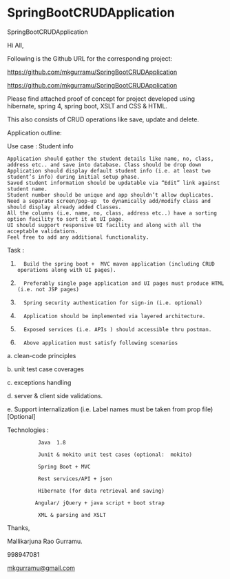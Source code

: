 # SpringBootCRUDApplication
SpringBootCRUDApplication

Hi All,


Following is the Github URL for the corresponding project:


https://github.com/mkgurramu/SpringBootCRUDApplication

 

https://github.com/mkgurramu/SpringBootCRUDApplication

 

Please find attached proof of concept for project developed using hibernate, spring 4, spring boot, XSLT and CSS & HTML.

 

This also consists of CRUD operations like save, update and delete.

 

Application outline:

 

Use case :  Student info

    Application should gather the student details like name, no, class, address etc.. and save into database. Class should be drop down
    Application should display default student info (i.e. at least two student’s info) during initial setup phase.
    Saved student information should be updatable via “Edit” link against student name.
    Student number should be unique and app shouldn’t allow duplicates.
    Need a separate screen/pop-up  to dynamically add/modify class and should display already added Classes.
    All the columns (i.e. name, no, class, address etc..) have a sorting option facility to sort it at UI page.
    UI should support responsive UI facility and along with all the acceptable validations.
    Feel free to add any additional functionality.

 

Task :

1.       Build the spring boot +  MVC maven application (including CRUD operations along with UI pages).

2.       Preferably single page application and UI pages must produce HTML (i.e. not JSP pages)

3.       Spring security authentication for sign-in (i.e. optional)

4.       Application should be implemented via layered architecture.

5.       Exposed services (i.e. APIs ) should accessible thru postman.

6.       Above application must satisfy following scenarios

a.       clean-code principles

b.       unit test case coverages

c.       exceptions handling

d.       server & client side validations.

e.       Support internalization (i.e. Label names must be taken from prop file)  [Optional]

 

Technologies :

              Java  1.8

              Junit & mokito unit test cases (optional:  mokito)

              Spring Boot + MVC

              Rest services/API + json

              Hibernate (for data retrieval and saving)

             Angular/ jQuery + java script + boot strap

              XML & parsing and XSLT

 

Thanks,

Mallikarjuna Rao Gurramu.

998947081

mkgurramu@gmail.com
